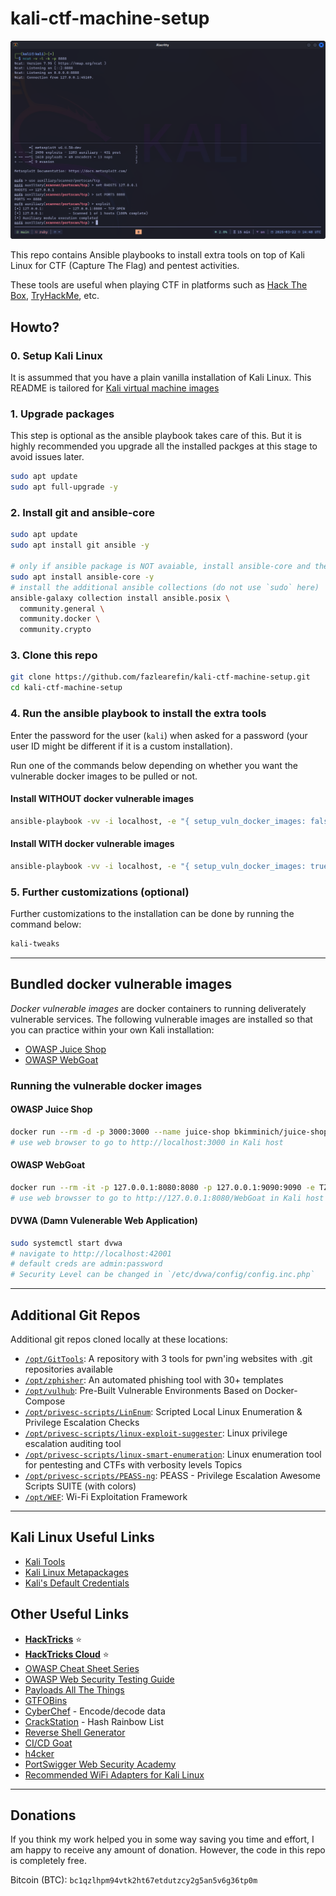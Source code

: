 # kali-ctf-machine-setup

![screenshot](.images/screenshot.png)

This repo contains Ansible playbooks to install extra tools on top of Kali Linux for CTF (Capture The Flag) and pentest activities.

These tools are useful when playing CTF in platforms such as [Hack The Box](https://www.hackthebox.com/), [TryHackMe](https://tryhackme.com/), etc.

## Howto?

### 0. Setup Kali Linux

It is assummed that you have a plain vanilla installation of Kali Linux. This README is tailored for [Kali virtual machine images](https://www.kali.org/get-kali/#kali-virtual-machines)

### 1. Upgrade packages

This step is optional as the ansible playbook takes care of this. But it is highly recommended you upgrade all the installed packges at this stage to avoid issues later.

```zsh
sudo apt update
sudo apt full-upgrade -y
```

### 2.   Install git and ansible-core

```zsh
sudo apt update
sudo apt install git ansible -y

# only if ansible package is NOT avaiable, install ansible-core and the required collections below
sudo apt install ansible-core -y
# install the additional ansible collections (do not use `sudo` here)
ansible-galaxy collection install ansible.posix \
  community.general \
  community.docker \
  community.crypto
```

### 3. Clone this repo

```zsh
git clone https://github.com/fazlearefin/kali-ctf-machine-setup.git
cd kali-ctf-machine-setup
```

### 4. Run the ansible playbook to install the extra tools

Enter the password for the user (`kali`) when asked for a password (your user ID might be different if it is a custom installation).

Run one of the commands below depending on whether you want the vulnerable docker images to be pulled or not.

#### Install WITHOUT docker vulnerable images

```zsh
ansible-playbook -vv -i localhost, -e "{ setup_vuln_docker_images: false }" -e "local_username=$(id -un)" -K main.yml
```

#### Install WITH docker vulnerable images

```zsh
ansible-playbook -vv -i localhost, -e "{ setup_vuln_docker_images: true }" -e "local_username=$(id -un)" -K main.yml
```

### 5. Further customizations (optional)

Further customizations to the installation can be done by running the command below:

```zsh
kali-tweaks
```

---

## Bundled docker vulnerable images

*Docker vulnerable images* are docker containers to running deliverately vulnerable services. The following vulnerable images are installed so that you can practice within your own Kali installation:

- [OWASP Juice Shop](https://owasp.org/www-project-juice-shop/)
- [OWASP WebGoat](https://owasp.org/www-project-webgoat/)

### Running the vulnerable docker images

#### OWASP Juice Shop

```zsh
docker run --rm -d -p 3000:3000 --name juice-shop bkimminich/juice-shop
# use web browser to go to http://localhost:3000 in Kali host
```

#### OWASP WebGoat

```zsh
docker run --rm -it -p 127.0.0.1:8080:8080 -p 127.0.0.1:9090:9090 -e TZ=UTC --name webgoat webgoat/webgoat
# use web browsser to go to http://127.0.0.1:8080/WebGoat in Kali host
```

#### DVWA (Damn Vulenerable Web Application)

```zsh
sudo systemctl start dvwa
# navigate to http://localhost:42001
# default creds are admin:password
# Security Level can be changed in `/etc/dvwa/config/config.inc.php`
```

---

## Additional Git Repos

Additional git repos cloned locally at these locations:

- [`/opt/GitTools`](https://github.com/internetwache/GitTools): A repository with 3 tools for pwn'ing websites with .git repositories available
- [`/opt/zphisher`](https://github.com/htr-tech/zphisher): An automated phishing tool with 30+ templates
- [`/opt/vulhub`](https://github.com/vulhub/vulhub): Pre-Built Vulnerable Environments Based on Docker-Compose
- [`/opt/privesc-scripts/LinEnum`](https://github.com/rebootuser/LinEnum): Scripted Local Linux Enumeration & Privilege Escalation Checks
- [`/opt/privesc-scripts/linux-exploit-suggester`](https://github.com/The-Z-Labs/linux-exploit-suggester): Linux privilege escalation auditing tool
- [`/opt/privesc-scripts/linux-smart-enumeration`](https://github.com/diego-treitos/linux-smart-enumeration): Linux enumeration tool for pentesting and CTFs with verbosity levels Topics
- [`/opt/privesc-scripts/PEASS-ng`](https://github.com/carlospolop/PEASS-ng): PEASS - Privilege Escalation Awesome Scripts SUITE (with colors)
- [`/opt/WEF`](https://github.com/D3Ext/WEF): Wi-Fi Exploitation Framework

---

## Kali Linux Useful Links

- [Kali Tools](https://www.kali.org/tools/)
- [Kali Linux Metapackages](https://www.kali.org/tools/kali-meta/)
- [Kali's Default Credentials](https://www.kali.org/docs/introduction/default-credentials/)

## Other Useful Links

- **[HackTricks](https://book.hacktricks.xyz/)** ⭐
- **[HackTricks Cloud](https://cloud.hacktricks.xyz/)** ⭐
- [OWASP Cheat Sheet Series](https://cheatsheetseries.owasp.org/)
- [OWASP Web Security Testing Guide](https://owasp.org/www-project-web-security-testing-guide/latest/)
- [Payloads All The Things](https://swisskyrepo.github.io/PayloadsAllTheThings/)
- [GTFOBins](https://gtfobins.github.io/)
- [CyberChef](https://gchq.github.io/CyberChef/) - Encode/decode data
- [CrackStation](https://crackstation.net/) - Hash Rainbow List
- [Reverse Shell Generator](https://www.revshells.com/)
- [CI/CD Goat](https://github.com/cider-security-research/cicd-goat)
- [h4cker](https://github.com/The-Art-of-Hacking/h4cker)
- [PortSwigger Web Security Academy](https://portswigger.net/web-security/all-materials)
- [Recommended WiFi Adapters for Kali Linux](https://github.com/morrownr/USB-WiFi/blob/main/home/Recommended_Adapters_for_Kali_Linux.md)

---

## Donations

If you think my work helped you in some way saving you time and effort, I am happy to receive any amount of donation. However, the code in this repo is completely free.

Bitcoin (BTC): `bc1qzlhpm94vtk2ht67etdutzcy2g5an5v6g36tp0m`
